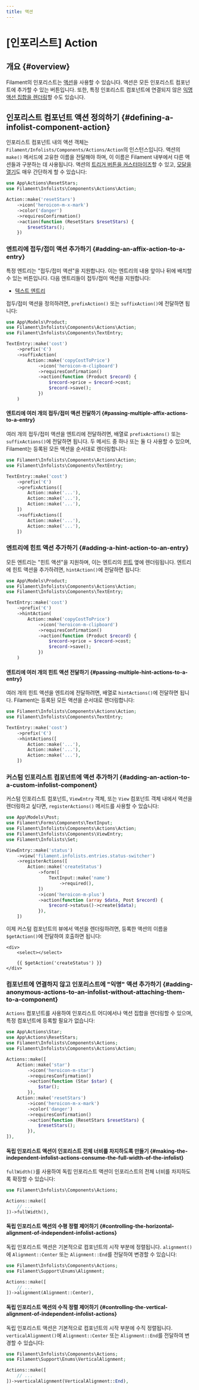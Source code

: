 ```yaml
---
title: 액션
---
```

# [인포리스트] Action

## 개요 {#overview}

Filament의 인포리스트는 [액션](../actions/overview)을 사용할 수 있습니다. 액션은 모든 인포리스트 컴포넌트에 추가할 수 있는 버튼입니다. 또한, 특정 인포리스트 컴포넌트에 연결되지 않은 [익명 액션 집합을 렌더링](#adding-anonymous-actions-to-an-infolist-without-attaching-them-to-a-component)할 수도 있습니다.

## 인포리스트 컴포넌트 액션 정의하기 {#defining-a-infolist-component-action}

인포리스트 컴포넌트 내의 액션 객체는 `Filament/Infolists/Components/Actions/Action`의 인스턴스입니다. 액션의 `make()` 메서드에 고유한 이름을 전달해야 하며, 이 이름은 Filament 내부에서 다른 액션들과 구분하는 데 사용됩니다. 액션의 [트리거 버튼을 커스터마이즈](../actions/trigger-button)할 수 있고, [모달을 열기](../actions/modals)도 매우 간단하게 할 수 있습니다:

```php
use App\Actions\ResetStars;
use Filament\Infolists\Components\Actions\Action;

Action::make('resetStars')
    ->icon('heroicon-m-x-mark')
    ->color('danger')
    ->requiresConfirmation()
    ->action(function (ResetStars $resetStars) {
        $resetStars();
    })
```

### 엔트리에 접두/접미 액션 추가하기 {#adding-an-affix-action-to-a-entry}

특정 엔트리는 "접두/접미 액션"을 지원합니다. 이는 엔트리의 내용 앞이나 뒤에 배치할 수 있는 버튼입니다. 다음 엔트리들이 접두/접미 액션을 지원합니다:

- [텍스트 엔트리](./entries/text)

접두/접미 액션을 정의하려면, `prefixAction()` 또는 `suffixAction()`에 전달하면 됩니다:

```php
use App\Models\Product;
use Filament\Infolists\Components\Actions\Action;
use Filament\Infolists\Components\TextEntry;

TextEntry::make('cost')
    ->prefix('€')
    ->suffixAction(
        Action::make('copyCostToPrice')
            ->icon('heroicon-m-clipboard')
            ->requiresConfirmation()
            ->action(function (Product $record) {
                $record->price = $record->cost;
                $record->save();
            })
    )
```

<AutoScreenshot name="infolists/entries/actions/suffix" alt="접미 액션이 있는 텍스트 엔트리" version="3.x" />

#### 엔트리에 여러 개의 접두/접미 액션 전달하기 {#passing-multiple-affix-actions-to-a-entry}

여러 개의 접두/접미 액션을 엔트리에 전달하려면, 배열로 `prefixActions()` 또는 `suffixActions()`에 전달하면 됩니다. 두 메서드 중 하나 또는 둘 다 사용할 수 있으며, Filament는 등록된 모든 액션을 순서대로 렌더링합니다:

```php
use Filament\Infolists\Components\Actions\Action;
use Filament\Infolists\Components\TextEntry;

TextEntry::make('cost')
    ->prefix('€')
    ->prefixActions([
        Action::make('...'),
        Action::make('...'),
        Action::make('...'),
    ])
    ->suffixActions([
        Action::make('...'),
        Action::make('...'),
    ])
```

### 엔트리에 힌트 액션 추가하기 {#adding-a-hint-action-to-an-entry}

모든 엔트리는 "힌트 액션"을 지원하며, 이는 엔트리의 [힌트](entries/getting-started#adding-a-hint-next-to-the-label) 옆에 렌더링됩니다. 엔트리에 힌트 액션을 추가하려면, `hintAction()`에 전달하면 됩니다:

```php
use App\Models\Product;
use Filament\Infolists\Components\Actions\Action;
use Filament\Infolists\Components\TextEntry;

TextEntry::make('cost')
    ->prefix('€')
    ->hintAction(
        Action::make('copyCostToPrice')
            ->icon('heroicon-m-clipboard')
            ->requiresConfirmation()
            ->action(function (Product $record) {
                $record->price = $record->cost;
                $record->save();
            })
    )
```

<AutoScreenshot name="infolists/entries/actions/hint" alt="힌트 액션이 있는 텍스트 엔트리" version="3.x" />

#### 엔트리에 여러 개의 힌트 액션 전달하기 {#passing-multiple-hint-actions-to-a-entry}

여러 개의 힌트 액션을 엔트리에 전달하려면, 배열로 `hintActions()`에 전달하면 됩니다. Filament는 등록된 모든 액션을 순서대로 렌더링합니다:

```php
use Filament\Infolists\Components\Actions\Action;
use Filament\Infolists\Components\TextEntry;

TextEntry::make('cost')
    ->prefix('€')
    ->hintActions([
        Action::make('...'),
        Action::make('...'),
        Action::make('...'),
    ])
```

### 커스텀 인포리스트 컴포넌트에 액션 추가하기 {#adding-an-action-to-a-custom-infolist-component}

커스텀 인포리스트 컴포넌트, `ViewEntry` 객체, 또는 `View` 컴포넌트 객체 내에서 액션을 렌더링하고 싶다면, `registerActions()` 메서드를 사용할 수 있습니다:

```php
use App\Models\Post;
use Filament\Forms\Components\TextInput;
use Filament\Infolists\Components\Actions\Action;
use Filament\Infolists\Components\ViewEntry;
use Filament\Infolists\Set;

ViewEntry::make('status')
    ->view('filament.infolists.entries.status-switcher')
    ->registerActions([
        Action::make('createStatus')
            ->form([
                TextInput::make('name')
                    ->required(),
            ])
            ->icon('heroicon-m-plus')
            ->action(function (array $data, Post $record) {
                $record->status()->create($data);
            }),
    ])
```

이제 커스텀 컴포넌트의 뷰에서 액션을 렌더링하려면, 등록한 액션의 이름을 `$getAction()`에 전달하여 호출하면 됩니다:

```blade
<div>
    <select></select>
    
    {{ $getAction('createStatus') }}
</div>
```

### 컴포넌트에 연결하지 않고 인포리스트에 "익명" 액션 추가하기 {#adding-anonymous-actions-to-an-infolist-without-attaching-them-to-a-component}

`Actions` 컴포넌트를 사용하여 인포리스트 어디에서나 액션 집합을 렌더링할 수 있으며, 특정 컴포넌트에 등록할 필요가 없습니다:

```php
use App\Actions\Star;
use App\Actions\ResetStars;
use Filament\Infolists\Components\Actions;
use Filament\Infolists\Components\Actions\Action;

Actions::make([
    Action::make('star')
        ->icon('heroicon-m-star')
        ->requiresConfirmation()
        ->action(function (Star $star) {
            $star();
        }),
    Action::make('resetStars')
        ->icon('heroicon-m-x-mark')
        ->color('danger')
        ->requiresConfirmation()
        ->action(function (ResetStars $resetStars) {
            $resetStars();
        }),
]),
```

<AutoScreenshot name="infolists/layout/actions/anonymous/simple" alt="익명 액션" version="3.x" />

#### 독립 인포리스트 액션이 인포리스트 전체 너비를 차지하도록 만들기 {#making-the-independent-infolist-actions-consume-the-full-width-of-the-infolist}

`fullWidth()`를 사용하여 독립 인포리스트 액션이 인포리스트의 전체 너비를 차지하도록 확장할 수 있습니다:

```php
use Filament\Infolists\Components\Actions;

Actions::make([
    // ...
])->fullWidth(),
```

<AutoScreenshot name="infolists/layout/actions/anonymous/full-width" alt="전체 너비를 차지하는 익명 액션" version="3.x" />

#### 독립 인포리스트 액션의 수평 정렬 제어하기 {#controlling-the-horizontal-alignment-of-independent-infolist-actions}

독립 인포리스트 액션은 기본적으로 컴포넌트의 시작 부분에 정렬됩니다. `alignment()`에 `Alignment::Center` 또는 `Alignment::End`를 전달하여 변경할 수 있습니다:

```php
use Filament\Infolists\Components\Actions;
use Filament\Support\Enums\Alignment;

Actions::make([
    // ...
])->alignment(Alignment::Center),
```

<AutoScreenshot name="infolists/layout/actions/anonymous/horizontally-aligned-center" alt="가운데로 수평 정렬된 익명 액션" version="3.x" />

#### 독립 인포리스트 액션의 수직 정렬 제어하기 {#controlling-the-vertical-alignment-of-independent-infolist-actions}

독립 인포리스트 액션은 기본적으로 컴포넌트의 시작 부분에 수직 정렬됩니다. `verticalAlignment()`에 `Alignment::Center` 또는 `Alignment::End`를 전달하여 변경할 수 있습니다:

```php
use Filament\Infolists\Components\Actions;
use Filament\Support\Enums\VerticalAlignment;

Actions::make([
    // ...
])->verticalAlignment(VerticalAlignment::End),
```

<AutoScreenshot name="infolists/layout/actions/anonymous/vertically-aligned-end" alt="끝에 수직 정렬된 익명 액션" version="3.x" />
